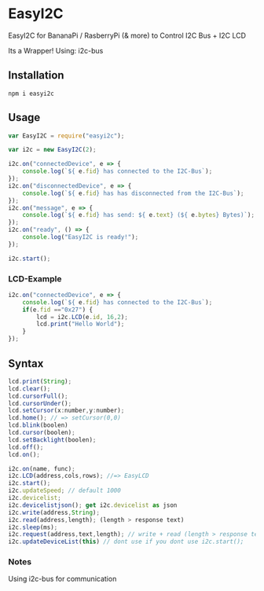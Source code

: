 # EasyI2C
EasyI2C for BananaPi / RasberryPi (& more) to Control I2C Bus + I2C LCD

Its a Wrapper! Using: i2c-bus

## Installation

    npm i easyi2c
    
## Usage
```javascript
var EasyI2C = require("easyi2c");

var i2c = new EasyI2C(2);

i2c.on("connectedDevice", e => {
    console.log(`${ e.fid} has connected to the I2C-Bus`); 
});
i2c.on("disconnectedDevice", e => {
    console.log(`${ e.fid} has has disconnected from the I2C-Bus`);
});
i2c.on("message", e => {
    console.log(`${ e.fid} has send: ${ e.text} (${ e.bytes} Bytes)`);
});
i2c.on("ready", () => {
    console.log("EasyI2C is ready!");
});

i2c.start();
``` 
### LCD-Example
```javascript
i2c.on("connectedDevice", e => {
    console.log(`${ e.fid} has connected to the I2C-Bus`);
    if(e.fid =="0x27") {
        lcd = i2c.LCD(e.id, 16,2);
        lcd.print("Hello World");
    } 
});
```
## Syntax
```javascript
lcd.print(String);
lcd.clear();
lcd.cursorFull();
lcd.cursorUnder();
lcd.setCursor(x:number,y:number);
lcd.home(); // => setCursor(0,0)
lcd.blink(boolen)
lcd.cursor(boolen);
lcd.setBacklight(boolen);
lcd.off();
lcd.on();

i2c.on(name, func);
i2c.LCD(address,cols,rows); //=> EasyLCD
i2c.start();
i2c.updateSpeed; // default 1000
i2c.devicelist;
i2c.devicelistjson(); get i2c.devicelist as json
i2c.write(address,String);
i2c.read(address,length); (length > response text)
i2c.sleep(ms);
i2c.request(address,text,length); // write + read (length > response text)
i2c.updateDeviceList(this) // dont use if you dont use i2c.start();
```
### Notes

Using i2c-bus for communication 
